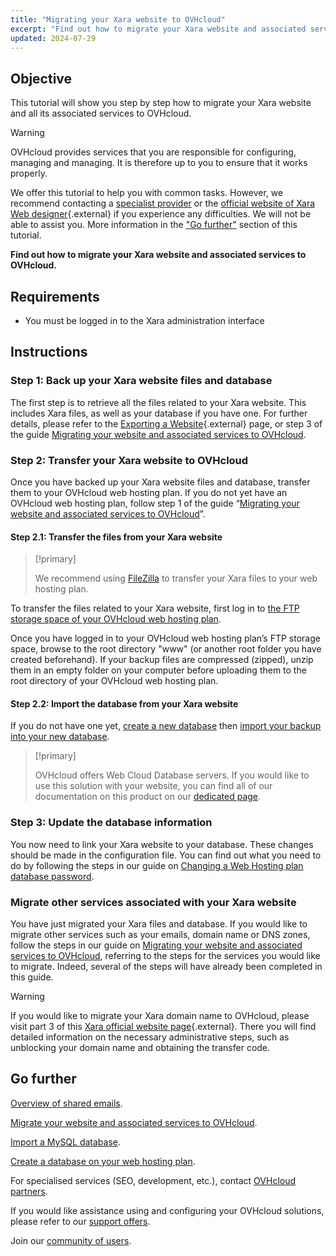 ```yaml
---
title: "Migrating your Xara website to OVHcloud"
excerpt: "Find out how to migrate your Xara website and associated services to OVHcloud"
updated: 2024-07-29
---
```


## Objective

This tutorial will show you step by step how to migrate your Xara website and all its associated services to OVHcloud.

> [!warning]
>
> OVHcloud provides services that you are responsible for configuring, managing and managing. It is therefore up to you to ensure that it works properly.
>
> We offer this tutorial to help you with common tasks. However, we recommend contacting a [specialist provider](/links/partner) or the [official website of Xara Web designer](https://www.xara.com/webdesigner-plus/){.external} if you experience any difficulties. We will not be able to assist you. More information in the ["Go further"](#go-further) section of this tutorial.
>

**Find out how to migrate your Xara website and associated services to OVHcloud.**

## Requirements

- You must be logged in to the Xara administration interface

## Instructions

### Step 1: Back up your Xara website files and database

The first step is to retrieve all the files related to your Xara website. This includes Xara files, as well as your database if you have one. For further details, please refer to the [Exporting a Website](https://webdesigner.xara.com/bhavtest/test1/xara_desktop/product_support/web_features/exporting_website.html?rhhlterm=website){.external} page, or step 3 of the guide [Migrating your website and associated services to OVHcloud](/pages/web_cloud/web_hosting/hosting_migrating_to_ovh).

### Step 2: Transfer your Xara website to OVHcloud

Once you have backed up your Xara website files and database, transfer them to your OVHcloud web hosting plan. If you do not yet have an OVHcloud web hosting plan, follow step 1 of the guide “[Migrating your website and associated services to OVHcloud](/pages/web_cloud/web_hosting/hosting_migrating_to_ovh)”.

#### Step 2.1: Transfer the files from your Xara website

> [!primary]
>
> We recommend using [FileZilla](/pages/web_cloud/web_hosting/ftp_filezilla_user_guide) to transfer your Xara files to your web hosting plan.
>

To transfer the files related to your Xara website, first log in to [the FTP storage space of your OVHcloud web hosting plan](/pages/web_cloud/web_hosting/ftp_connection).

Once you have logged in to your OVHcloud web hosting plan’s FTP storage space, browse to the root directory "www" (or another root folder you have created beforehand). If your backup files are compressed (zipped), unzip them in an empty folder on your computer before uploading them to the root directory of your OVHcloud web hosting plan.

#### Step 2.2: Import the database from your Xara website

If you do not have one yet, [create a new database](/pages/web_cloud/web_hosting/sql_create_database) then [import your backup into your new database](/pages/web_cloud/web_hosting/sql_importing_mysql_database).

> [!primary]
>
> OVHcloud offers Web Cloud Database servers. If you would like to use this solution with your website, you can find all of our documentation on this product on our [dedicated page](/links/web/databases).
>

### Step 3: Update the database information

You now need to link your Xara website to your database. These changes should be made in the configuration file. You can find out what you need to do by following the steps in our guide on [Changing a Web Hosting plan database password](/pages/web_cloud/web_hosting/sql_change_password).

### Migrate other services associated with your Xara website

You have just migrated your Xara files and database. If you would like to migrate other services such as your emails, domain name or DNS zones, follow the steps in our guide on [Migrating your website and associated services to OVHcloud](/pages/web_cloud/web_hosting/hosting_migrating_to_ovh), referring to the steps for the services you would like to migrate. Indeed, several of the steps will have already been completed in this guide.

> [!warning]
>
> If you would like to migrate your Xara domain name to OVHcloud, please visit part 3 of this [Xara official website page](https://www.xara-online.com/gb/domain-faq.60.html){.external}. There you will find detailed information on the necessary administrative steps, such as unblocking your domain name and obtaining the transfer code.
>

## Go further <a name="go-further"></a>

[Overview of shared emails](/pages/web_cloud/email_and_collaborative_solutions/mx_plan/email_generalities).

[Migrate your website and associated services to OVHcloud](/pages/web_cloud/web_hosting/hosting_migrating_to_ovh).

[Import a MySQL database](/pages/web_cloud/web_hosting/sql_importing_mysql_database).

[Create a database on your web hosting plan](/pages/web_cloud/web_hosting/sql_create_database).
 
For specialised services (SEO, development, etc.), contact [OVHcloud partners](/links/partner).
 
If you would like assistance using and configuring your OVHcloud solutions, please refer to our [support offers](/links/support).
 
Join our [community of users](/links/community).
